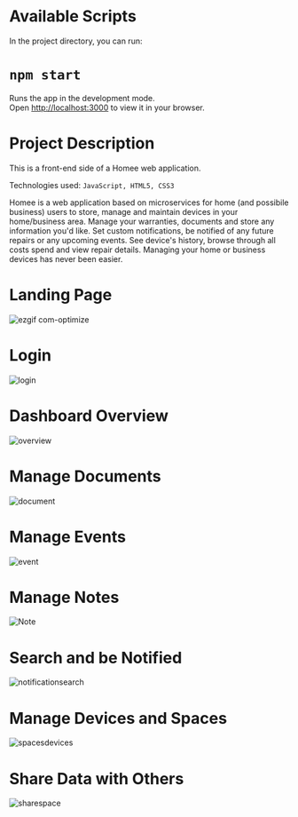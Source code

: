 # Available Scripts

In the project directory, you can run:

# `npm start`

Runs the app in the development mode.\
Open [http://localhost:3000](http://localhost:3000) to view it in your browser.

# Project Description

This is a front-end side of a Homee web application.

Technologies used: `JavaScript, HTML5, CSS3`

Homee is a web application based on microservices for home (and possibile business) users to store, manage and maintain devices in your home/business area. Manage your warranties, documents and store any information you'd like. Set custom notifications, be notified of any future repairs or any upcoming events. See device's history, browse through all costs spend and view repair details. Managing your home or business devices has never been easier.

# Landing Page

![ezgif com-optimize](https://github.com/damskw/homee-frontend/assets/105891229/1cb80d60-1329-439c-b742-3c41fbc18458)

# Login

![login](https://github.com/damskw/homee-frontend/assets/105891229/9580b3db-e4f7-4cc8-9f0c-a239fcf66494)

# Dashboard Overview

![overview](https://github.com/damskw/homee-frontend/assets/105891229/0803915e-8f67-43d7-8563-e2505dfc371e)

# Manage Documents

![document](https://github.com/damskw/homee-frontend/assets/105891229/89b84683-bd37-42c1-b43d-f91ac47c9911)

# Manage Events

![event](https://github.com/damskw/homee-frontend/assets/105891229/dda7adb9-6367-4976-9871-889a09995efc)

# Manage Notes

![Note](https://github.com/damskw/homee-frontend/assets/105891229/b16fd7ce-e962-407b-8d27-aa95c96ae016)

# Search and be Notified

![notificationsearch](https://github.com/damskw/homee-frontend/assets/105891229/d30f64b1-e257-4d3a-a76d-cc97bb71da95)

# Manage Devices and Spaces

![spacesdevices](https://github.com/damskw/homee-frontend/assets/105891229/59bf5bcc-b69d-4be3-ae17-325ce7f871ad)

# Share Data with Others

![sharespace](https://github.com/damskw/homee-frontend/assets/105891229/88599eb1-9ada-4dbe-b1a4-3a8afa553e48)
